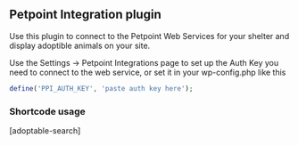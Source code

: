 ## Petpoint Integration plugin

Use this plugin to connect to the Petpoint Web Services for your shelter and display adoptible animals on your site.

Use the Settings -> Petpoint Integrations page to set up the Auth Key you need to connect to the web service, or set it in your wp-config.php like this

```php
define('PPI_AUTH_KEY', 'paste auth key here');
```

### Shortcode usage
[adoptable-search]
